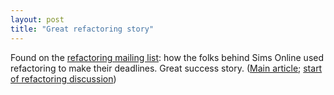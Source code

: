 ```yaml
---
layout: post
title: "Great refactoring story"
---
```




Found on the <a href="http://groups.yahoo.com/group/refactoring/">refactoring mailing list</a>: how the folks behind Sims Online used refactoring to make their deadlines. Great success story. (<a href="http://gamespot.com/gamespot/features/pc/simsonline/">Main article</a>; <a href="http://gamespot.com/gamespot/features/pc/simsonline/6.html">start of refactoring discussion</a>)


